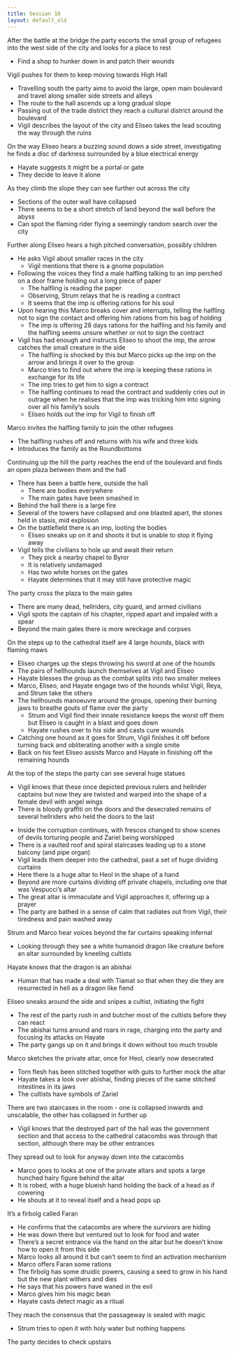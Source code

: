 ```yaml
---
title: Session 10
layout: default_old
---
```


After the battle at the bridge the party escorts the small group of refugees into the west side of the city and looks for a place to rest
- Find a shop to hunker down in and patch their wounds

Vigil pushes for them to keep moving towards High Hall
- Travelling south the party aims to avoid the large, open main boulevard and travel along smaller side streets and alleys
- The route to the hall ascends up a long gradual slope
- Passing out of the trade district they reach a cultural district around the boulevard
- Vigil describes the layout of the city and Eliseo takes the lead scouting the way through the ruins

On the way Eliseo hears a buzzing sound down a side street, investigating he finds a disc of darkness surrounded by a blue electrical energy
- Hayate suggests it might be a portal or gate
- They decide to leave it alone

As they climb the slope they can see further out across the city
- Sections of the outer wall have collapsed
- There seems to be a short stretch of land beyond the wall before the abyss
- Can spot the flaming rider flying a seemingly random search over the city

Further along Eliseo hears a high pitched conversation, possibly children
- He asks Vigil about smaller races in the city
	- Vigil mentions that there is a gnome population
- Following the voices they find a male halfling talking to an imp perched on a door frame holding out a long piece of paper
	- The halfling is reading the paper
	- Observing, Strum relays that he is reading a contract
	- It seems that the imp is offering rations for his soul
- Upon hearing this Marco breaks cover and interrupts, telling the halfling not to sign the contact and offering him rations from his bag of holding
	- The imp is offering 28 days rations for the halfling and his family and the halfling seems unsure whether or not to sign the contract
- Vigil has had enough and instructs Eliseo to shoot the imp, the arrow catches the small creature in the side
	- The halfling is shocked by this but Marco picks up the imp on the arrow and brings it over to the group
	- Marco tries to find out where the imp is keeping these rations in exchange for its life
	- The imp tries to get him to sign a contract
	- The halfling continues to read the contract and suddenly cries out in outrage when he realises that the imp was tricking him into signing over all his family’s souls
	- Eliseo holds out the imp for Vigil to finish off

Marco invites the halfling family to join the other refugees
- The halfling rushes off and returns with his wife and three kids
- Introduces the family as the Roundbottoms

Continuing up the hill the party reaches the end of the boulevard and finds an open plaza between them and the hall
- There has been a battle here, outside the hall
	- There are bodies everywhere
	- The main gates have been smashed in
- Behind the hall there is a large fire
- Several of the towers have collapsed and one blasted apart, the stones held in stasis, mid explosion
- On the battlefield there is an imp, looting the bodies
	- Eliseo sneaks up on it and shoots it but is unable to stop it flying away
- Vigil tells the civilians to hole up and await their return
	- They pick a nearby chapel to Byror
	- It is relatively undamaged
	- Has two white horses on the gates
	- Hayate determines that it may still have protective magic

The party cross the plaza to the main gates
- There are many dead, hellriders, city guard, and armed civilians
- Vigil spots the captain of his chapter, ripped apart and impaled with a spear
- Beyond the main gates there is more wreckage and corpses

On the steps up to the cathedral itself are 4 large hounds, black with flaming maws
- Eliseo charges up the steps throwing his sword at one of the hounds
- The pairs of hellhounds launch themselves at Vigil and Eliseo
- Hayate blesses the group as the combat splits into two smaller melees
- Marco, Eliseo, and Hayate engage two of the hounds whilst Vigil, Reya, and Strum take the others
- The hellhounds manoeuvre around the groups, opening their burning jaws to breathe gouts of flame over the party
	- Strum and Vigil find their innate resistance keeps the worst off them but Eliseo is caught in a blast and goes down
	- Hayate rushes over to his side and casts cure wounds
- Catching one hound as it goes for Strum, Vigil finishes it off before turning back and obliterating another with a single smite
- Back on his feet Eliseo assists Marco and Hayate in finishing off the remaining hounds

At the top of the steps the party can see several huge statues
- Vigil knows that these once depicted previous rulers and hellrider captains but now they are twisted and warped into the shape of a female devil with angel wings
- There is bloody graffiti on the doors and the desecrated remains of several hellriders who held the doors to the last

<!-- -->

- Inside the corruption continues, with frescos changed to show scenes of devils torturing people and Zariel being worshipped
- There is a vaulted roof and spiral staircases leading up to a stone balcony (and pipe organ)
- Vigil leads them deeper into the cathedral, past a set of huge dividing curtains
- Here there is a huge altar to Heol in the shape of a hand
- Beyond are more curtains dividing off private chapels, including one that was Vespucci’s altar
- The great altar is immaculate and Vigil approaches it, offering up a prayer
- The party are bathed in a sense of calm that radiates out from Vigil, their tiredness and pain washed away

Strum and Marco hear voices beyond the far curtains speaking infernal
- Looking through they see a white humanoid dragon like creature before an altar surrounded by kneeling cultists

Hayate knows that the dragon is an abishai
- Human that has made a deal with Tiamat so that when they die they are resurrected in hell as a dragon like fiend

Eliseo sneaks around the side and snipes a cultist, initiating the fight
- The rest of the party rush in and butcher most of the cultists before they can react
- The abishai turns around and roars in rage, charging into the party and focusing its attacks on Hayate
- The party gangs up on it and brings it down without too much trouble

Marco sketches the private altar, once for Heol, clearly now desecrated
- Torn flesh has been stitched together with guts to further mock the altar
- Hayate takes a look over abishai, finding pieces of the same stitched intestines in its jaws
- The cultists have symbols of Zariel

There are two staircases in the room - one is collapsed inwards and unscalable, the other has collapsed in further up
- Vigil knows that the destroyed part of the hall was the government section and that access to the cathedral catacombs was through that section, although there may be other entrances

They spread out to look for anyway down into the catacombs
- Marco goes to looks at one of the private altars and spots a large hunched hairy figure behind the altar
- It is robed, with a huge blueish hand holding the back of a head as if cowering
- He shouts at it to reveal itself and a head pops up

It’s a firbolg called Faran
- He confirms that the catacombs are where the survivors are hiding
- He was down there but ventured out to look for food and water
- There’s a secret entrance via the hand on the altar but he doesn’t know how to open it from this side
- Marco looks all around it but can’t seem to find an activation mechanism
- Marco offers Faran some rations
- The firbolg has some druidic powers, causing a seed to grow in his hand but the new plant withers and dies
- He says that his powers have waned in the evil
- Marco gives him his magic bean
- Hayate casts detect magic as a ritual

They reach the consensus that the passageway is sealed with magic
- Strum tries to open it with holy water but nothing happens

The party decides to check upstairs
